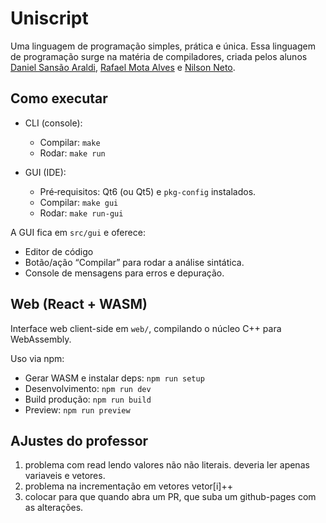 # Uniscript

Uma linguagem de programação simples, prática e única. Essa linguagem de programação surge na matéria de compiladores, criada pelos alunos [Daniel Sansão Araldi](https://github.com/DanielAraldi), [Rafael Mota Alves](https://github.com/RafaelMotaAlvess) e [Nilson Neto](https://github.com/NilsonAndradeNeto).

## Como executar

- CLI (console):
  - Compilar: `make`
  - Rodar: `make run`

- GUI (IDE):
  - Pré‑requisitos: Qt6 (ou Qt5) e `pkg-config` instalados.
  - Compilar: `make gui`
  - Rodar: `make run-gui`

A GUI fica em `src/gui` e oferece:
- Editor de código
- Botão/ação “Compilar” para rodar a análise sintática.
- Console de mensagens para erros e depuração.

## Web (React + WASM)

Interface web client-side em `web/`, compilando o núcleo C++ para WebAssembly.

Uso via npm:
- Gerar WASM e instalar deps: `npm run setup`
- Desenvolvimento: `npm run dev`
- Build produção: `npm run build`
- Preview: `npm run preview`


## AJustes do professor

1. problema com read lendo valores não não literais. deveria ler apenas variaveis e vetores.
2. problema na incrementação em vetores  vetor[i]++
3. colocar para que quando abra um PR, que suba um github-pages com as alterações.